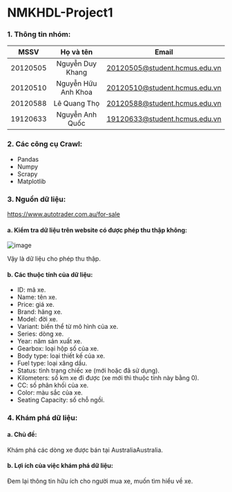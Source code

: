 # NMKHDL-Project1
                    
### 1. Thông tin nhóm:

| MSSV  | Họ và tên  | Email |
| :------------: |:---------------:| :-----:|
| 20120505      | Nguyễn Duy Khang | 20120505@student.hcmus.edu.vn |
| 20120510      | Nguyễn Hữu Anh Khoa | 20120510@student.hcmus.edu.vn |
| 20120588 | Lê Quang Thọ |  20120588@student.hcmus.edu.vn | 
| 19120633 | Nguyễn Anh Quốc |  19120633@student.hcmus.edu.vn | 

### 2. Các công cụ Crawl:
- Pandas
- Numpy
- Scrapy
- Matplotlib
### 3. Nguồn dữ liệu: 
https://www.autotrader.com.au/for-sale
#### a. Kiểm tra dữ liệu trên website có được phép thu thập không:
![image](https://user-images.githubusercontent.com/88161462/201820502-1e8da585-206d-4adf-a51d-8ba238e2f3f3.png)

Vậy là dữ liệu cho phép thu thập.
#### b. Các thuộc tính của dữ liệu:
- ID: mã xe.
- Name: tên xe.
- Price: giá xe.
- Brand: hãng xe.
- Model: đời xe.
- Variant: biến thể từ mô hình của xe.
- Series: dòng xe.
- Year: năm sản xuất xe.
- Gearbox: loại hộp số của xe.
- Body type: loại thiết kế của xe.
- Fuel type: loại xăng dầu.
- Status: tình trạng chiếc xe (mới hoặc đã sử dụng).
- Kilometers: số km xe đi được (xe mới thì thuộc tính này bằng 0).
- CC: số phân khối của xe.
- Color: màu sắc của xe.
- Seating Capacity: số chỗ ngồi.
### 4. Khám phá dữ liệu:
#### a. Chủ đề: 
Khám phá các dòng xe được bán tại AustraliaAustralia.
#### b. Lợi ích của việc khám phá dữ liệu:
Đem lại thông tin hữu ích cho người mua xe, muốn tìm hiểu về xe.
